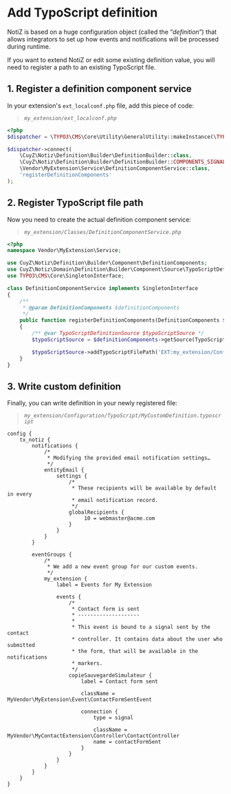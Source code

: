 # Add TypoScript definition

NotiZ is based on a huge configuration object (called the “*definition*”) that 
allows integrators to set up how events and notifications will be processed 
during runtime.

If you want to extend NotiZ or edit some existing definition value, you will 
need to register a path to an existing TypoScript file.

## 1. Register a definition component service

In your extension's `ext_localconf.php` file, add this piece of code:

> *`my_extension/ext_localconf.php`*
```php
<?php
$dispatcher = \TYPO3\CMS\Core\Utility\GeneralUtility::makeInstance(\TYPO3\CMS\Extbase\SignalSlot\Dispatcher::class);

$dispatcher->connect(
    \CuyZ\Notiz\Definition\Builder\DefinitionBuilder::class,
    \CuyZ\Notiz\Definition\Builder\DefinitionBuilder::COMPONENTS_SIGNAL,
    \Vendor\MyExtension\Service\DefinitionComponentService::class,
    'registerDefinitionComponents'
);
```

## 2. Register TypoScript file path

Now you need to create the actual definition component service:

> *`my_extension/Classes/DefinitionComponentService.php`*
```php
<?php
namespace Vendor\MyExtension\Service;

use CuyZ\Notiz\Definition\Builder\Component\DefinitionComponents;
use CuyZ\Notiz\Domain\Definition\Builder\Component\Source\TypoScriptDefinitionSource;
use TYPO3\CMS\Core\SingletonInterface;

class DefinitionComponentService implements SingletonInterface
{
    /**
     * @param DefinitionComponents $definitionComponents
     */
    public function registerDefinitionComponents(DefinitionComponents $definitionComponents)
    {
        /** @var TypoScriptDefinitionSource $typoScriptSource */
        $typoScriptSource = $definitionComponents->getSource(TypoScriptDefinitionSource::class);

        $typoScriptSource->addTypoScriptFilePath('EXT:my_extension/Configuration/TypoScript/MyCustomDefinition.typoscript');
    }
}
```

## 3. Write custom definition 

Finally, you can write definition in your newly registered file:

> *`my_extension/Configuration/TypoScript/MyCustomDefinition.typoscript`*
```
config {
    tx_notiz {
        notifications {
            /*
             * Modifying the provided email notification settings…
             */
            entityEmail {
                settings {
                    /*
                     * These recipients will be available by default in every 
                     * email notification record.
                     */
                    globalRecipients {
                         10 = webmaster@acme.com
                    }
                }
            }
        }
        
        eventGroups {
            /*
             * We add a new event group for our custom events.
             */
            my_extension {
                label = Events for My Extension

                events {
                    /*
                     * Contact form is sent
                     * --------------------
                     *
                     * This event is bound to a signal sent by the contact 
                     * controller. It contains data about the user who submitted
                     * the form, that will be available in the notifications
                     * markers.
                     */
                    copieSauvegardeSimulateur {
                        label = Contact form sent

                        className = MyVendor\MyExtension\Event\ContactFormSentEvent

                        connection {
                            type = signal

                            className = MyVendor\MyContactExtension\Controller\ContactController
                            name = contactFormSent
                        }
                    }
                }
            }
        }
    }
}
```
